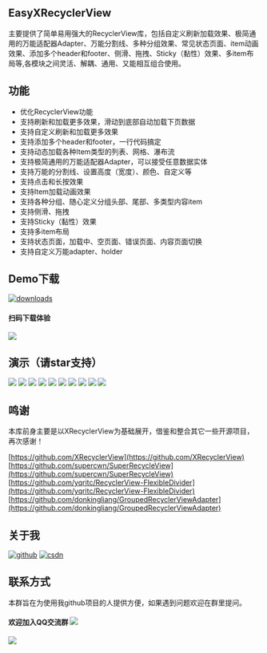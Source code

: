 ## EasyXRecyclerView
主要提供了简单易用强大的RecyclerView库，包括自定义刷新加载效果、极简通用的万能适配器Adapter、万能分割线、多种分组效果、常见状态页面、item动画效果、添加多个header和footer、侧滑、拖拽、Sticky（黏性）效果、多item布局等,各模块之间灵活、解耦、通用、又能相互组合使用。

## 功能
- 优化RecyclerView功能
- 支持刷新和加载更多效果，滑动到底部自动加载下页数据
- 支持自定义刷新和加载更多效果
- 支持添加多个header和footer，一行代码搞定
- 支持动态加载各种Item类型的列表、网格、瀑布流
- 支持极简通用的万能适配器Adapter，可以接受任意数据实体
- 支持万能的分割线、设置高度（宽度）、颜色、自定义等
- 支持点击和长按效果
- 支持Item加载动画效果
- 支持各种分组、随心定义分组头部、尾部、多类型内容item
- 支持侧滑、拖拽
- 支持Sticky（黏性）效果
- 支持多item布局
- 支持状态页面，加载中、空页面、错误页面、内容页面切换
- 支持自定义万能adapter、holder

## Demo下载

[![downloads](https://img.shields.io/badge/downloads-2.2M-blue.svg)](https://github.com/zhou-you/EasyXRecyclerView/blob/master/apk/easyxrecyclerview_demo.apk?raw=true)

#### 扫码下载体验

![](https://github.com/zhou-you/EasyXRecyclerView/blob/master/screenshot/down.png?raw=true)

## 演示（请star支持）
![](https://github.com/zhou-you/EasyXRecyclerView/raw/master/screenshot/1.gif) ![](https://github.com/zhou-you/EasyXRecyclerView/raw/master/screenshot/2.gif)
![](https://github.com/zhou-you/EasyXRecyclerView/raw/master/screenshot/3.gif) ![](https://github.com/zhou-you/EasyXRecyclerView/raw/master/screenshot/4.gif)
![](https://github.com/zhou-you/EasyXRecyclerView/raw/master/screenshot/5.gif) ![](https://github.com/zhou-you/EasyXRecyclerView/raw/master/screenshot/6.gif)
![](https://github.com/zhou-you/EasyXRecyclerView/raw/master/screenshot/7.gif) ![](https://github.com/zhou-you/EasyXRecyclerView/raw/master/screenshot/8.gif)
![](https://github.com/zhou-you/EasyXRecyclerView/raw/master/screenshot/9.gif) ![](https://github.com/zhou-you/EasyXRecyclerView/raw/master/screenshot/10.gif)

## 鸣谢
本库前身主要是以XRecyclerView为基础展开，借鉴和整合其它一些开源项目，再次感谢！

[https://github.com/XRecyclerView](https://github.com/XRecyclerView)
[https://github.com/supercwn/SuperRecycleView](https://github.com/supercwn/SuperRecycleView)
[https://github.com/yqritc/RecyclerView-FlexibleDivider](https://github.com/yqritc/RecyclerView-FlexibleDivider)
[https://github.com/donkingliang/GroupedRecyclerViewAdapter](https://github.com/donkingliang/GroupedRecyclerViewAdapter)

## 关于我
[![github](https://img.shields.io/badge/GitHub-zhou--you-green.svg)](https://github.com/zhou-you)   [![csdn](https://img.shields.io/badge/CSDN-zhouy478319399-green.svg)](http://blog.csdn.net/zhouy478319399)
## 联系方式
本群旨在为使用我github项目的人提供方便，如果遇到问题欢迎在群里提问。

#### 欢迎加入QQ交流群 [![](https://img.shields.io/badge/%E7%82%B9%E6%88%91%E4%B8%80%E9%94%AE%E5%8A%A0%E5%85%A5QQ%E7%BE%A4-581235049-blue.svg)](http://shang.qq.com/wpa/qunwpa?idkey=1e1f4bcfd8775a55e6cf6411f6ff0e7058ff469ef87c4d1e67890c27f0c5a390)
![](http://img.blog.csdn.net/20170601165330238)
